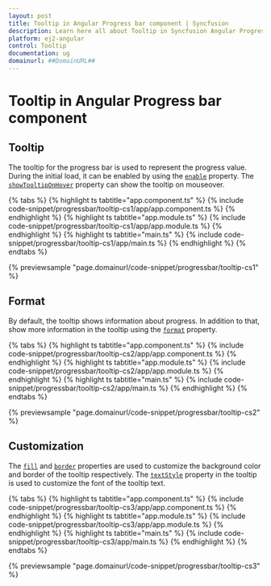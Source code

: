 ```yaml
---
layout: post
title: Tooltip in Angular Progress bar component | Syncfusion
description: Learn here all about Tooltip in Syncfusion Angular Progress bar component of Syncfusion Essential JS 2 and more.
platform: ej2-angular
control: Tooltip 
documentation: ug
domainurl: ##DomainURL##
---
```

# Tooltip in Angular Progress bar component

## Tooltip

The tooltip for the progress bar is used to represent the progress value. During the initial load, it can be enabled by using the [`enable`](https://ej2.syncfusion.com/angular/documentation/api/progressbar/tooltipSettings/#enable) property. The [`showTooltipOnHover`](https://ej2.syncfusion.com/angular/documentation/api/progressbar/tooltipSettings/#showtooltiponhover) property can show the tooltip on mouseover.

{% tabs %}
{% highlight ts tabtitle="app.component.ts" %}
{% include code-snippet/progressbar/tooltip-cs1/app/app.component.ts %}
{% endhighlight %}
{% highlight ts tabtitle="app.module.ts" %}
{% include code-snippet/progressbar/tooltip-cs1/app/app.module.ts %}
{% endhighlight %}
{% highlight ts tabtitle="main.ts" %}
{% include code-snippet/progressbar/tooltip-cs1/app/main.ts %}
{% endhighlight %}
{% endtabs %}
  
{% previewsample "page.domainurl/code-snippet/progressbar/tooltip-cs1" %}

## Format

By default, the tooltip shows information about progress. In addition to that, show more information in the tooltip using the [`format`](https://ej2.syncfusion.com/angular/documentation/api/progressbar/tooltipSettings/#format) property.

{% tabs %}
{% highlight ts tabtitle="app.component.ts" %}
{% include code-snippet/progressbar/tooltip-cs2/app/app.component.ts %}
{% endhighlight %}
{% highlight ts tabtitle="app.module.ts" %}
{% include code-snippet/progressbar/tooltip-cs2/app/app.module.ts %}
{% endhighlight %}
{% highlight ts tabtitle="main.ts" %}
{% include code-snippet/progressbar/tooltip-cs2/app/main.ts %}
{% endhighlight %}
{% endtabs %}
  
{% previewsample "page.domainurl/code-snippet/progressbar/tooltip-cs2" %}

## Customization

The [`fill`](https://ej2.syncfusion.com/angular/documentation/api/progressbar/tooltipSettings/#fill) and [`border`](https://ej2.syncfusion.com/angular/documentation/api/progressbar/tooltipSettings/#border) properties are used to customize the background color and border of the tooltip respectively. The [`textStyle`](https://ej2.syncfusion.com/angular/documentation/api/progressbar/tooltipSettings/#textstyle) property in the tooltip is used to customize the font of the tooltip text.

{% tabs %}
{% highlight ts tabtitle="app.component.ts" %}
{% include code-snippet/progressbar/tooltip-cs3/app/app.component.ts %}
{% endhighlight %}
{% highlight ts tabtitle="app.module.ts" %}
{% include code-snippet/progressbar/tooltip-cs3/app/app.module.ts %}
{% endhighlight %}
{% highlight ts tabtitle="main.ts" %}
{% include code-snippet/progressbar/tooltip-cs3/app/main.ts %}
{% endhighlight %}
{% endtabs %}

{% previewsample "page.domainurl/code-snippet/progressbar/tooltip-cs3" %}